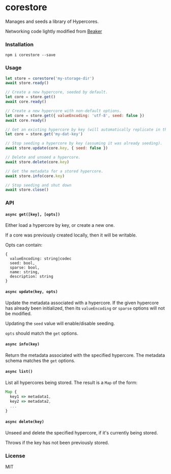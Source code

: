 # corestore
Manages and seeds a library of Hypercores.

Networking code lightly modified from [Beaker](https://github.com/beakerbrowser/beaker)

### Installation
```
npm i corestore --save
```

### Usage
```js
let store = corestore('my-storage-dir')
await store.ready()

// Create a new hypercore, seeded by default.
let core = store.get()
await core.ready()

// Create a new hypercore with non-default options.
let core = store.get({ valueEncoding: 'utf-8', seed: false })
await core.ready()

// Get an existing hypercore by key (will automatically replicate in the background).
let core = store.get('my-dat-key')

// Stop seeding a hypercore by key (assuming it was already seeding).
await store.update(core.key, { seed: false })

// Delete and unseed a hypercore.
await store.delete(core.key)

// Get the metadata for a stored hypercore.
await store.info(core.key)

// Stop seeding and shut down
await store.close()
```

### API
#### `async get([key], [opts])`
Either load a hypercore by key, or create a new one.

If a core was previously created locally, then it will be writable.

Opts can contain:
```
{
  valueEncoding: string|codec
  seed: bool,
  sparse: bool,
  name: string,
  description: string
}
```

#### `async update(key, opts)`
Update the metadata associated with a hypercore. If the given hypercore has already been initialized, then its `valueEncoding` or `sparse` options will not be modified.

Updating the `seed` value will enable/disable seeding.

`opts` should match the `get` options.

#### `async info(key)`
Return the metadata associated with the specified hypercore. The metadata schema matches the `get` options.

#### `async list()`
List all hypercores being stored. The result is a `Map` of the form:
```js
Map {
  key1 => metadata1,
  key2 => metadata2,
  ...
}
```

#### `async delete(key)`
Unseed and delete the specified hypercore, if it's currently being stored.

Throws if the key has not been previously stored.

### License
MIT

